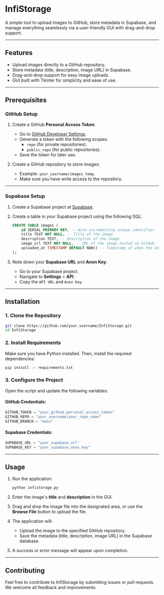 # **InfiStorage**

A simple tool to upload images to GitHub, store metadata in Supabase, and manage everything seamlessly via a user-friendly GUI with drag-and-drop support.

---

## **Features**
- Upload images directly to a GitHub repository.
- Store metadata (title, description, image URL) in Supabase.
- Drag-and-drop support for easy image uploads.
- GUI built with Tkinter for simplicity and ease of use.

---

## **Prerequisites**
### **GitHub Setup**
1. Create a GitHub **Personal Access Token**:
   - Go to [GitHub Developer Settings](https://github.com/settings/tokens).
   - Generate a token with the following scopes:
     - `repo` (for private repositories).
     - `public_repo` (for public repositories).
   - Save the token for later use.

2. Create a GitHub repository to store images:
   - Example: `your_username/images_temp`.
   - Make sure you have write access to the repository.

---

### **Supabase Setup**
1. Create a Supabase project at [Supabase](https://supabase.io/).

2. Create a table in your Supabase project using the following SQL:

   ```sql
   CREATE TABLE images (
       id SERIAL PRIMARY KEY, -- Auto-incrementing unique identifier
       title TEXT NOT NULL, -- Title of the image
       description TEXT, -- Description of the image
       image_url TEXT NOT NULL, -- URL of the image hosted on GitHub
       uploaded_at TIMESTAMP DEFAULT NOW() -- Timestamp of when the image was uploaded
   );
   ```

3. Note down your **Supabase URL** and **Anon Key**:
   - Go to your Supabase project.
   - Navigate to **Settings** > **API**.
   - Copy the `API URL` and `Anon Key`.

---

## **Installation**

### **1. Clone the Repository**
```bash
git clone https://github.com/your_username/InfiStorage.git
cd InfiStorage
```

### **2. Install Requirements**
Make sure you have Python installed. Then, install the required dependencies:

```bash
pip install -r requirements.txt
```

### **3. Configure the Project**
Open the script and update the following variables:

#### GitHub Credentials:
```python
GITHUB_TOKEN = "your_github_personal_access_token"
GITHUB_REPO = "your_username/your_repo_name"
GITHUB_BRANCH = "main"
```

#### Supabase Credentials:
```python
SUPABASE_URL = "your_supabase_url"
SUPABASE_KEY = "your_supabase_anon_key"
```

---

## **Usage**

1. Run the application:
   ```bash
   python infistorage.py
   ```

2. Enter the image's **title** and **description** in the GUI.
3. Drag and drop the image file into the designated area, or use the **Browse File** button to upload the file.
4. The application will:
   - Upload the image to the specified GitHub repository.
   - Save the metadata (title, description, image URL) in the Supabase database.
5. A success or error message will appear upon completion.

---

## **Contributing**
Feel free to contribute to InfiStorage by submitting issues or pull requests. We welcome all feedback and improvements.
